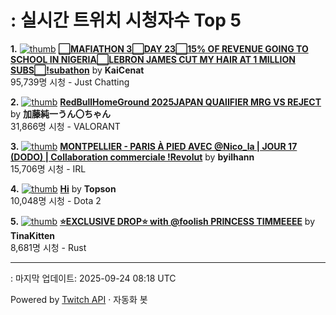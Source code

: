 # : 실시간 트위치 시청자수 Top 5

**1.** [![thumb](https://static-cdn.jtvnw.net/previews-ttv/live_user_kaicenat-320x180.jpg)](https://twitch.tv/KaiCenat)
**[⬜MAFIATHON 3⬜DAY 23⬜15% OF REVENUE GOING TO SCHOOL IN NIGERIA⬜LEBRON JAMES CUT MY HAIR AT 1 MILLION SUBS⬜!subathon](https://twitch.tv/KaiCenat)** by **KaiCenat**<br>95,739명 시청  - Just Chatting

**2.** [![thumb](https://static-cdn.jtvnw.net/previews-ttv/live_user_kato_junichi0817-320x180.jpg)](https://twitch.tv/加藤純一うん〇ちゃん)
**[RedBullHomeGround 2025JAPAN QUAlIFIER MRG VS REJECT](https://twitch.tv/加藤純一うん〇ちゃん)** by **加藤純一うん〇ちゃん**<br>31,866명 시청  - VALORANT

**3.** [![thumb](https://static-cdn.jtvnw.net/previews-ttv/live_user_byilhann-320x180.jpg)](https://twitch.tv/byilhann)
**[MONTPELLIER - PARIS À PIED AVEC @Nico_la | JOUR 17 (DODO) | Collaboration commerciale !Revolut](https://twitch.tv/byilhann)** by **byilhann**<br>15,706명 시청  - IRL

**4.** [![thumb](https://static-cdn.jtvnw.net/previews-ttv/live_user_topson-320x180.jpg)](https://twitch.tv/Topson)
**[Hi](https://twitch.tv/Topson)** by **Topson**<br>10,048명 시청  - Dota 2

**5.** [![thumb](https://static-cdn.jtvnw.net/previews-ttv/live_user_tinakitten-320x180.jpg)](https://twitch.tv/TinaKitten)
**[⭐EXCLUSIVE DROP⭐ with @foolish PRINCESS TIMMEEEE](https://twitch.tv/TinaKitten)** by **TinaKitten**<br>8,681명 시청  - Rust


---
: 마지막 업데이트: 2025-09-24 08:18 UTC

Powered by [Twitch API](https://dev.twitch.tv/docs/api/reference) · 자동화 봇
